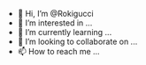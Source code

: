 - 👋 Hi, I’m @Rokigucci
- 👀 I’m interested in ...
- 🌱 I’m currently learning ...
- 💞️ I’m looking to collaborate on ...
- 📫 How to reach me ...

<!---
Rokigucci/Rokigucci is a ✨ special ✨ repository because its `README.md` (this file) appears on your GitHub profile.
You can click the Preview link to take a look at your changes.
--->
